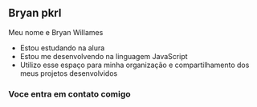 ## Bryan pkrl 

Meu nome e Bryan Willames

- Estou estudando na alura
- Estou me desenvolvendo na linguagem JavaScript
- Utilizo esse espaço para minha organização e compartilhamento dos meus projetos desenvolvidos

### Voce entra em contato comigo
